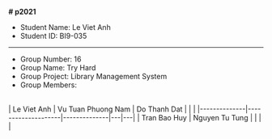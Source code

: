 **# p2021**
* Student Name: Le Viet Anh </br>
* Student ID: BI9-035 </br>
---
* Group Number: 16 </br>
* Group Name: Try Hard </br> 
* Group Project: Library Management System </br>
* Group Members: 
</br>
| Le Viet Anh  | Vu Tuan Phuong Nam | Do Thanh Dat |   |   |
|--------------|--------------------|--------------|---|---|
| Tran Bao Huy | Nguyen Tu Tung     |              |   |   |
